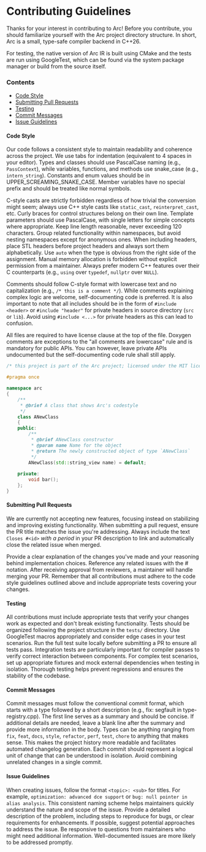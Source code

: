 # Contributing Guidelines

Thanks for your interest in contributing to Arc! Before you contribute, you should
familiarize yourself with the Arc project directory structure. In short,
Arc is a small, type-safe compiler backend in C++26.

For testing, the native version of Arc IR is built using CMake and the tests are run using
GoogleTest, which can be found via the system package manager or build from the source itself.

### Contents

- [Code Style](#code-style)
- [Submitting Pull Requests](#submitting-pull-requests)
- [Testing](#testing)
- [Commit Messages](#commit-messages)
- [Issue Guidelines](#issue-guidelines)

#### Code Style

Our code follows a consistent style to maintain readability and coherence across the project.
We use tabs for indentation (equivalent to 4 spaces in your editor). Types and classes should
use PascalCase naming (e.g., `PassContext`), while variables, functions, and methods
use snake_case (e.g., `intern_string`). Constants and enum values should be
in UPPER_SCREAMING_SNAKE_CASE. Member variables have no special prefix
and should be treated like normal symbols.

C-style casts are strictly forbidden regardless of how trivial the conversion might
seem; always use C++ style casts like `static_cast`, `reinterpret_cast`, etc.
Curly braces for control structures belong on their own line.
Template parameters should use PascalCase, with single letters for simple concepts
where appropriate. Keep line length reasonable, never exceeding 120 characters. Group
related functionality within namespaces, but avoid nesting namespaces except for
anonymous ones. When including headers, place STL headers before project
headers and always sort them alphabetically. Use `auto` when the type is
obvious from the right side of the assignment. Manual memory allocation
is forbidden without explicit permission from a maintainer. Always prefer modern
C++ features over their C counterparts (e.g., `using` over `typedef`, `nullptr` over `NULL`).

Comments should follow C-style format with lowercase text and
no capitalization (e.g., `/* this is a comment */`). While comments explaining
complex logic are welcome, self-documenting code is preferred. It is also important
to note that all includes should be in the form of `#include <header>` or `#include "header"` for
private headers in source directory (`src` or `lib`). Avoid using `#include <...>` for
private headers as this can lead to confusion.

All files are required to have license clause at the top of the file. Doxygen comments are
exceptions to the "all comments are lowercase" rule and is mandatory for public APIs. You
can however, leave private APIs undocumented but the self-documenting code rule shall still apply.

```cpp
/* this project is part of the Arc project; licensed under the MIT license. see LICENSE for more info */

#pragma once

namespace arc
{
    /**
     * @brief A class that shows Arc's codestyle
     */
    class ANewClass
    {
    public:
        /**
         * @brief ANewClass constructor
         * @param name Name for the object
         * @return The newly constructed object of type `ANewClass`
         */
        ANewClass(std::string_view name) = default;
        
    private:
        void bar();
    };
}
```

#### Submitting Pull Requests

We are currently not accepting new features, focusing instead on stabilizing
and improving existing functionality. When submitting a pull request, ensure
the PR title matches the issue you're addressing. Always include the text `Closes #<id>`
*with a period* in your PR description to link and automatically close the related issue when merged.

Provide a clear explanation of the changes you've made and your reasoning behind
implementation choices. Reference any related issues with the # notation. After receiving
approval from reviewers, a maintainer will handle merging your PR. Remember that all
contributions must adhere to the code style guidelines outlined above and include
appropriate tests covering your changes.

#### Testing

All contributions must include appropriate tests that verify your changes work 
as expected and don't break existing functionality. Tests should be organized
following the project structure in the `tests/` directory. Use GoogleTest 
macros appropriately and consider edge cases in your test scenarios. 
Run the full test suite locally before submitting a PR to ensure all 
tests pass. Integration tests are particularly important for compiler
passes to verify correct interaction between components. For complex
test scenarios, set up appropriate fixtures and mock external dependencies when testing
in isolation. Thorough testing helps prevent regressions and ensures the stability of the codebase.

#### Commit Messages

Commit messages must follow the conventional commit format, which starts with a type
followed by a short description (e.g., fix: segfault in type-registry.cpp).
The first line serves as a summary and should be concise. If additional
details are needed, leave a blank line after the summary and provide more
information in the body. Types can be anything ranging from `fix`, `feat`,
`docs`, `style`, `refactor`, `perf`, `test`, `chore` to anything that makes sense. 
This makes the project history more readable
and facilitates automated changelog generation. Each commit should
represent a logical unit of change that can be understood in isolation.
Avoid combining unrelated changes in a single commit.

#### Issue Guidelines

When creating issues, follow the format `<topic>: <sub>` for titles. For example,
`optimization: advanced dce support` or `bug: null pointer in alias analysis`. This
consistent naming scheme helps maintainers quickly understand the
nature and scope of the issue. Provide a detailed description of the
problem, including steps to reproduce for bugs, or clear requirements for
enhancements. If possible, suggest potential approaches to address the issue.
Be responsive to questions from maintainers who might need additional information.
Well-documented issues are more likely to be addressed promptly.
